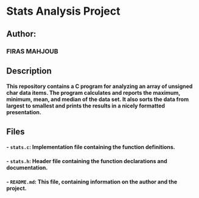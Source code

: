 # Stats Analysis Project

## Author:
### FIRAS MAHJOUB

## Description
#### This repository contains a C program for analyzing an array of unsigned char data items. The program calculates and reports the maximum, minimum, mean,  and median of the data set. It also sorts the data from largest to smallest and prints the results in a nicely formatted presentation.

## Files
#### - `stats.c`: Implementation file containing the function definitions.
#### - `stats.h`: Header file containing the function declarations and documentation.
#### - `README.md`: This file, containing information on the author and the project.
